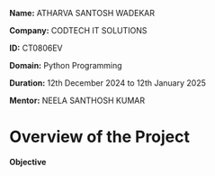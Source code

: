 **Name:** ATHARVA SANTOSH WADEKAR

**Company:** CODTECH IT SOLUTIONS

**ID:** CT0806EV

**Domain:** Python Programming

**Duration:** 12th December 2024 to 12th January 2025

**Mentor:** NEELA SANTHOSH KUMAR

# Overview of the Project

**Objective**
